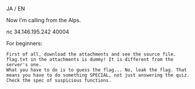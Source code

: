JA / EN

Now I'm calling from the Alps.

nc 34.146.195.242 40004

For beginners:

    First of all, download the attachments and see the source file.
    flag.txt in the attachments is dummy! It is different from the server's one.
    What you have to do is to guess the flag... No, leak the flag. That means you have to do something SPECIAL, not just answering the quiz.
    Check the spec of suspicious functions.
